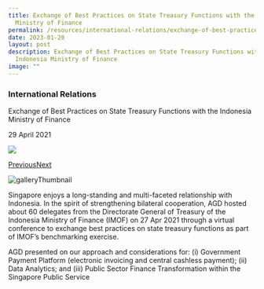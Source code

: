 ```yaml
---
title: Exchange of Best Practices on State Treasury Functions with the Indonesia
  Ministry of Finance
permalink: /resources/international-relations/exchange-of-best-practices/
date: 2023-01-20
layout: post
description: Exchange of Best Practices on State Treasury Functions with the
  Indonesia Ministry of Finance
image: ""
---
```


### International Relations

Exchange of Best Practices on State Treasury Functions with the Indonesia Ministry of Finance

29 April 2021

![](https://www.agd.gov.sg/images/default-source/default-album/imagedaea8565925d4bbab7346fcb4aa036f8.png?sfvrsn=e8ef89ae_0)

[Previous](https://www.agd.gov.sg/news-and-events/selection/international-relations--2021--exchange-of-best-practices-on-state-treasury-functions-with-the-indonesia-ministry-of-finance#detailGalleryCarousel)[Next](https://www.agd.gov.sg/news-and-events/selection/international-relations--2021--exchange-of-best-practices-on-state-treasury-functions-with-the-indonesia-ministry-of-finance#detailGalleryCarousel)

![galleryThumbnail](https://www.agd.gov.sg/images/default-source/default-album/imagedaea8565925d4bbab7346fcb4aa036f8.png?sfvrsn=e8ef89ae_0)

Singapore enjoys a long-standing and multi-faceted relationship with Indonesia. In the spirit of strengthening bilateral cooperation, AGD hosted about 60 delegates from the Directorate General of Treasury of the Indonesia Ministry of Finance (IMOF) on 27 Apr 2021 through a virtual conference to exchange best practices on state treasury functions as part of IMOF’s benchmarking exercise.  
  
AGD presented on our approach and considerations for: (i) Government Payment Platform (electronic invoicing and central cashless payment); (ii) Data Analytics; and (iii) Public Sector Finance Transformation within the Singapore Public Service
